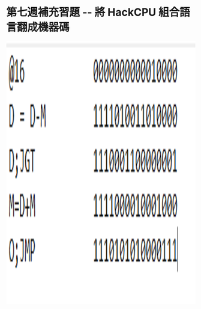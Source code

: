 第七週補充習題 -- 將 HackCPU 組合語言翻成機器碼
===
<img src="Capture.PNG" alt="HackCPU" title="HackCPU" height="700" />

